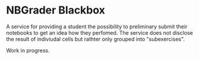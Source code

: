 # NBGrader Blackbox
A service for providing a student the possibility to preliminary submit their notebooks to get an idea how they perfomed.
The service does not disclose the result of indiviudal cells but rathter only grouped into "subexercises".

Work in progress.